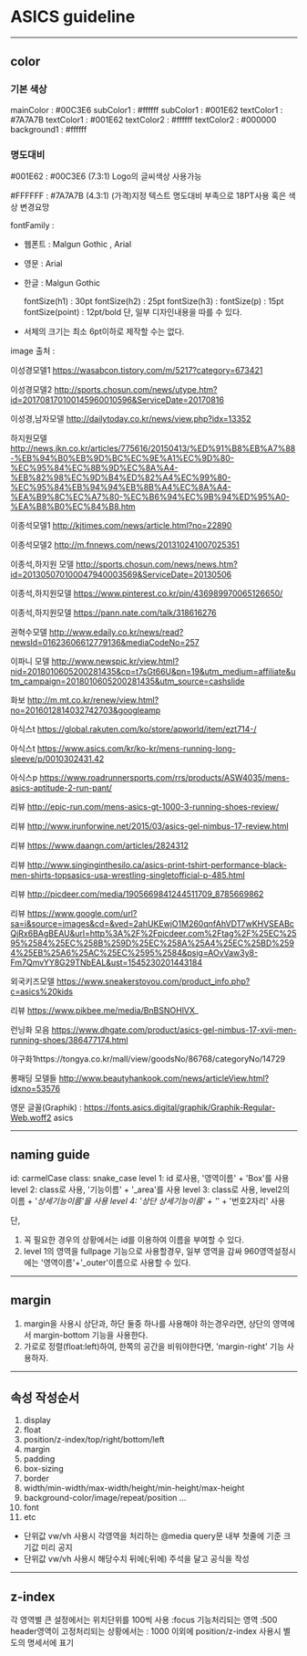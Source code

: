 # ASICS guideline

---

##  color 
### 기본 색상

mainColor   : #00C3E6
subColor1   : #ffffff
subColor1   : #001E62
textColor1   : #7A7A7B
textColor1  : #001E62
textColor2  : #ffffff
textColor2  : #000000
background1 : #ffffff



### 명도대비

#001E62 : #00C3E6 (7.3:1)  Logo의 글씨색상 사용가능

#FFFFFF : #7A7A7B (4.3:1) (가격)지정 텍스트 명도대비 부족으로 18PT사용 혹은 색상 변경요망



fontFamily : 

- 웹폰트 : Malgun Gothic , Arial

- 영문 : Arial

- 한글 : Malgun Gothic

  fontSize(h1)    :  30pt
  fontSize(h2)    : 25pt
  fontSize(h3)    : 
  fontSize(p)     : 15pt
  fontSize(point) : 12pt/bold
  단, 일부 디자인내용을 따를 수 있다.

- 서체의 크기는 최소 6pt이하로 제작할 수는 없다. 



image 출처 : 

이성경모델1 https://wasabcon.tistory.com/m/5217?category=673421

이성경모델2 http://sports.chosun.com/news/utype.htm?id=201708170100145960010596&ServiceDate=20170816

이성경,남자모델 http://dailytoday.co.kr/news/view.php?idx=13352

하지원모델 http://news.jkn.co.kr/articles/775616/20150413/%ED%91%B8%EB%A7%88-%EB%94%B0%EB%9D%BC%EC%9E%A1%EC%9D%80-%EC%95%84%EC%8B%9D%EC%8A%A4-%EB%82%98%EC%9D%B4%ED%82%A4%EC%99%80-%EC%95%84%EB%94%94%EB%8B%A4%EC%8A%A4-%EA%B9%8C%EC%A7%80-%EC%B6%94%EC%9B%94%ED%95%A0-%EA%B8%B0%EC%84%B8.htm

이종석모델1 http://kjtimes.com/news/article.html?no=22890

이종석모델2 http://m.fnnews.com/news/201310241007025351

이종석,하지원 모델 http://sports.chosun.com/news/news.htm?id=201305070100047940003569&ServiceDate=20130506

이종석,하지원모델 https://www.pinterest.co.kr/pin/436989970065126650/

이종석,하지원모델 https://pann.nate.com/talk/318616276

권혁수모델 http://www.edaily.co.kr/news/read?newsId=01623606612779136&mediaCodeNo=257

이파니 모델 http://www.newspic.kr/view.html?nid=2018010605200281435&cp=t7sGt66U&pn=19&utm_medium=affiliate&utm_campaign=2018010605200281435&utm_source=cashslide

화보 http://m.mt.co.kr/renew/view.html?no=2016012814032742703&googleamp

아식스t https://global.rakuten.com/ko/store/apworld/item/ezt714-/

아식스t 	https://www.asics.com/kr/ko-kr/mens-running-long-sleeve/p/0010302431.42

아식스p https://www.roadrunnersports.com/rrs/products/ASW4035/mens-asics-aptitude-2-run-pant/

리뷰 http://epic-run.com/mens-asics-gt-1000-3-running-shoes-review/

리뷰 http://www.irunforwine.net/2015/03/asics-gel-nimbus-17-review.html

리뷰 https://www.daangn.com/articles/2824312

리뷰 http://www.singinginthesilo.ca/asics-print-tshirt-performance-black-men-shirts-topsasics-usa-wrestling-singletofficial-p-485.html

리뷰 http://picdeer.com/media/1905669841244511709_8785669862

리뷰 https://www.google.com/url?sa=i&source=images&cd=&ved=2ahUKEwjO1M260qnfAhVDT7wKHVSEABcQjRx6BAgBEAU&url=http%3A%2F%2Fpicdeer.com%2Ftag%2F%25EC%2595%2584%25EC%258B%259D%25EC%258A%25A4%25EC%25BD%2594%25EB%25A6%25AC%25EC%2595%2584&psig=AOvVaw3y8-Fm7QmvYY8G29TNbEAL&ust=1545230201443184

외국키즈모델 https://www.sneakerstoyou.com/product_info.php?c=asics%20kids

리뷰 https://www.pikbee.me/media/BnBSNOHlVX_

런닝화 모음 https://www.dhgate.com/product/asics-gel-nimbus-17-xvii-men-running-shoes/386477174.html

야구화1https://tongya.co.kr/mall/view/goodsNo/86768/categoryNo/14729

롱패딩 모델들 http://www.beautyhankook.com/news/articleView.html?idxno=53576



영문 글꼴(Graphik) : https://fonts.asics.digital/graphik/Graphik-Regular-Web.woff2 asics

---

## naming guide 

id: carmelCase
class: snake_case
level 1: id 로사용, '영역이름' + 'Box'를 사용
level 2: class로 사용, '기능이름' + '_area'를 사용
level 3: class로 사용, level2의 이름 + '_상세기능이름'을 사용
level 4: '상단 상세기능이름' + '_' + '번호2자리' 사용

단, 
1. 꼭 필요한 경우의 상황에서는 id를 이용하여 이름을 부여할 수 있다. 
2. level 1의 영역을 fullpage 기능으로 사용할경우, 일부 영역을 감싸 960영역설정시에는 '영역이름'+'_outer'이름으로 사용할 수 있다.  

---


## margin 

1. margin을 사용시 상단과, 하단 둘중 하나를 사용해야 하는경우라면, 상단의 영역에서 margin-bottom 기능을 사용한다.
2. 가로로 정렬(float:left)하여, 한쪽의 공간을 비워야한다면, 'margin-right' 기능 사용하자.

---

## 속성 작성순서 

1. display
2. float
3. position/z-index/top/right/bottom/left
4. margin
5. padding
6. box-sizing
7. border
8. width/min-width/max-width/height/min-height/max-height
9. background-color/image/repeat/position ...
10. font
11. etc

- 단위값 vw/vh 사용시 각영역을 처리하는 @media query문 내부 첫줄에 기준 크기값 미리 공지
- 단위값 vw/vh 사용시 해당수치 뒤에(;뒤에) 주석을 달고 공식을 작성

---

## z-index 

각 영역별 큰 설정에서는 위치단위를 100씩 사용
:focus 기능처리되는 영역 :500
header영역이 고정처리되는 상황에서는 : 1000
이외에 position/z-index 사용시 별도의 명세서에 표기
